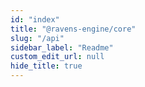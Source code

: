 ```yaml
---
id: "index"
title: "@ravens-engine/core"
slug: "/api"
sidebar_label: "Readme"
custom_edit_url: null
hide_title: true
---
```



